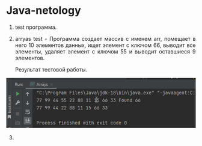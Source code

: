# Java-netology

1. test программа.

2. <p align="justify"> arryas test - Программа создает массив с именем arr, помещает в него 10 элементов данных, ищет элемент с ключом 66, выводит все элементы, удаляет элемент с ключом 55 и выводит оставшиеся 9 элементов.</p> 

   Результат тестовой работы.

![arryas.png](https://github.com/tsteplova/Java-netology/blob/master/pictures/arryas.png?raw=true)

3. 
